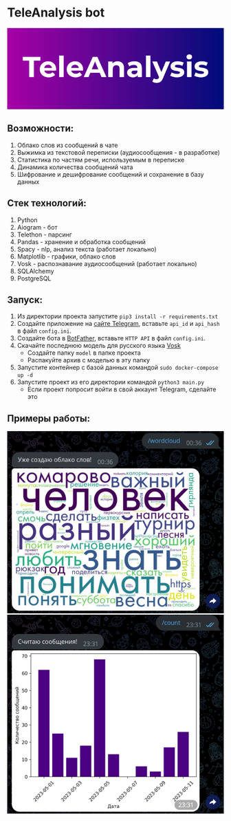 # TeleAnalysis bot

![](cover.png)

## Возможности:

1. Облако слов из сообщений в чате
2. Выжимка из текстовой переписки (аудиосообщения - в разработке) 
3. Статистика по частям речи, используемым в переписке
4. Динамика количества сообщений чата
5. Шифрование и дешифрование сообщений и сохранение в базу данных

## Стек технологий:

1. Python
2. Aiogram - бот
3. Telethon - парсинг
4. Pandas - хранение и обработка сообщений
5. Spacy - nlp, анализ текста (работает локально)
6. Matplotlib - графики, облако слов
7. Vosk - распознавание аудиосообщений (работает локально)
8. SQLAlchemy
9. PostgreSQL

## Запуск:

1. Из директории проекта запустите `pip3 install -r requirements.txt`
2. Создайте приложение на [сайте Telegram](https://my.telegram.org/auth?to=apps), вставьте `api_id` и `api_hash` в файл `config.ini`.
3. Создайте бота в [BotFather](https://t.me/BotFather), вставьте `HTTP API` в файл `config.ini`.
4. Скачайте последнюю модель для русского языка [Vosk](https://alphacephei.com/vosk/models)
    * Создайте папку `model` в папке проекта
    * Распакуйте архив с моделью в эту папку
5. Запустите контейнер с базой данных командой `sudo docker-compose up -d`
6. Запустите проект из его директории командой `python3 main.py`
    * Если проект попросит войти в свой аккаунт Telegram, сделайте это

## Примеры работы:
![](examples/img1.png)
![](examples/img2.png)